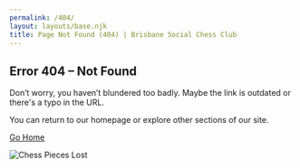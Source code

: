 ```yaml
---
permalink: /404/
layout: layouts/base.njk
title: Page Not Found (404) | Brisbane Social Chess Club
---
```


<section class="py-12 px-4 max-w-3xl mx-auto flex flex-col items-center gap-6">
  <!-- Heading -->
  <h2 class="text-center text-2xl md:text-3xl font-bold text-indigo-300 uppercase mb-2">
    Error 404 – Not Found
  </h2>

  <!-- Description -->
  <p class="text-center text-white text-base md:text-lg opacity-90">
    Don’t worry, you haven’t blundered too badly. Maybe the link is outdated or there's a typo in the URL.
  </p>
  <p class="text-center text-white text-base md:text-lg opacity-90">
    You can return to our homepage or explore other sections of our site.
  </p>

  <!-- Button -->
  <div class="flex flex-col gap-3 mt-4 w-full max-w-xs">
    <a href="{{ '/' | url }}"
       class="w-full text-center py-3 px-6 bg-blue-400 hover:bg-blue-500 text-black font-bold rounded-full shadow-md hover:shadow-lg hover:-translate-y-1 transition transform">
      Go Home
    </a>
  </div>

  <!-- Image -->
  <img src="{{ '/assets/locations.jpg' | url }}" alt="Chess Pieces Lost"
       class="mt-6 rounded-lg w-full max-w-md object-cover" />
</section>
